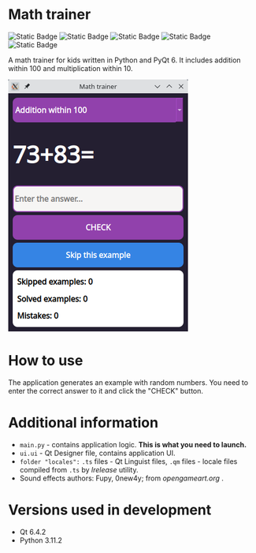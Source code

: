 # Math trainer  
![Static Badge](https://img.shields.io/badge/Python-3.x-blue)
![Static Badge](https://img.shields.io/badge/License-GPL_v3-blue)
![Static Badge](https://img.shields.io/badge/PyQt-6-green)
![Static Badge](https://img.shields.io/badge/Made_with-Qt_Designer-green)
![Static Badge](https://img.shields.io/badge/Translated_with-Qt_Linguist-green)

A math trainer for kids written in Python and PyQt 6. It includes addition within 100 and multiplication within 10.

![Math trainer running on KDE Plasma 5.27 desktop](https://github.com/l1mafresh/MathTrainer/blob/main/screenshot.png)

# How to use  
The application generates an example with random numbers. You need to enter the correct answer to it and click the "CHECK" button.

# Additional information  
+ `main.py` - сontains application logic. **This is what you need to launch.**
+ `ui.ui` - Qt Designer file, contains application UI.
+ `folder "locales":` `.ts` files - Qt Linguist files, `.qm` files - locale files compiled from `.ts` by *lrelease* utility.
+ Sound effects authors: Fupy, 0new4y; from *opengameart.org* .

# Versions used in development
+ Qt 6.4.2
+ Python 3.11.2
